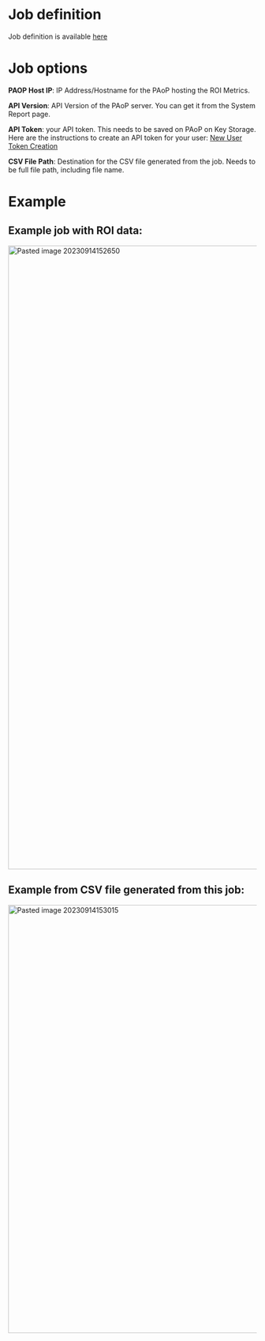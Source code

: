 # Job definition
Job definition is available [here](Export%20ROI%20metrics%20to%20CSV.json)

# Job options
**PAOP Host IP**: IP Address/Hostname for the PAoP hosting the ROI Metrics.

**API Version**: API Version of the PAoP server. You can get it from the System Report page.

**API Token**: your API token. This needs to be saved on PAoP on Key Storage. Here are the instructions to create an API token for your user: [New User Token Creation](https://docs.rundeck.com/docs/api/api_basics.html#running-the-welcome-project-and-new-user-token-creation)

**CSV File Path**: Destination for the CSV file generated from the job. Needs to be full file path, including file name.

# Example
## Example job with ROI data:
<img width="1263" alt="Pasted image 20230914152650" src="https://github.com/brmdias/process-automation-demo-jobs/assets/100204121/df81d112-c9c1-4e9b-9d4e-b012f5f7223b">

## Example from CSV file generated from this job:
<img width="867" alt="Pasted image 20230914153015" src="https://github.com/brmdias/process-automation-demo-jobs/assets/100204121/0fa98c65-e28a-46fd-9787-f026aa4afd91">
